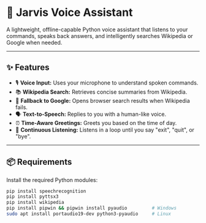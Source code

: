 # 🤖 Jarvis Voice Assistant

A lightweight, offline-capable Python voice assistant that listens to your commands, speaks back answers, and intelligently searches Wikipedia or Google when needed.

---

## ✨ Features

- 🎙️ **Voice Input:** Uses your microphone to understand spoken commands.
- 📚 **Wikipedia Search:** Retrieves concise summaries from Wikipedia.
- 🔎 **Fallback to Google:** Opens browser search results when Wikipedia fails.
- 🗣️ **Text-to-Speech:** Replies to you with a human-like voice.
- ⏰ **Time-Aware Greetings:** Greets you based on the time of day.
- 🔁 **Continuous Listening:** Listens in a loop until you say "exit", "quit", or "bye".

---

## 📦 Requirements

Install the required Python modules:

```bash
pip install speechrecognition
pip install pyttsx3
pip install wikipedia
pip install pipwin && pipwin install pyaudio         # Windows
sudo apt install portaudio19-dev python3-pyaudio     # Linux
